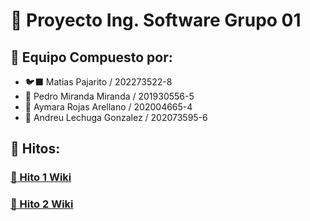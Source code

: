 # 📜 Proyecto Ing. Software Grupo 01

## 👥 Equipo Compuesto por:
- 🐦‍⬛ Matias Pajarito / 202273522-8
- 🥔 Pedro Miranda Miranda / 201930556-5
- 🌺 Aymara Rojas Arellano / 202004665-4
- 🦥 Andreu Lechuga Gonzalez / 202073595-6

## 📑 Hitos:
### [🚧 Hito 1 Wiki](https://github.com/Andreu-Lechuga/INF225-FIA-GobChile/wiki/%F0%9F%92%A1-Hito-1:-SEMAT)
### [🔑 Hito 2 Wiki](https://github.com/Andreu-Lechuga/INF225-FIA-GobChile/wiki/Hito-2:-Actualizacion-Levantamiento-de-Proyecto)
